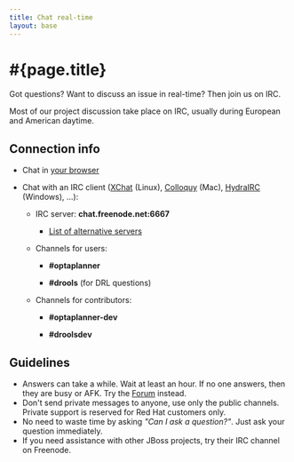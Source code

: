 ```yaml
---
title: Chat real-time
layout: base
---
```

# #{page.title}

Got questions? Want to discuss an issue in real-time? Then join us on IRC.

Most of our project discussion take place on IRC, usually during European and American daytime.

## Connection info

* Chat in [your browser](http://webchat.freenode.net/?channels=optaplanner%2Cdrools&uio=d4)

* Chat with an IRC client ([XChat](http://www.xchat.org/) (Linux), [Colloquy](http://colloquy.info/) (Mac), [HydraIRC](http://www.hydrairc.com/) (Windows), ...):

    * IRC server: **chat.freenode.net:6667**

        * [List of alternative servers](http://freenode.net/irc_servers.shtml)

    * Channels for users:

        * **#optaplanner**

        * **#drools** (for DRL questions)

    * Channels for contributors:

        * **#optaplanner-dev**

        * **#droolsdev**

## Guidelines

* Answers can take a while. Wait at least an hour. If no one answers, then they are busy or AFK. Try the [Forum](forum.html) instead.
* Don't send private messages to anyone, use only the public channels. Private support is reserved for Red Hat customers only.
* No need to waste time by asking *"Can I ask a question?"*. Just ask your question immediately.
* If you need assistance with other JBoss projects, try their IRC channel on Freenode.
